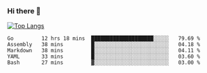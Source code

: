 ### Hi there 👋

<!--
**3Xpl0it3r/3Xpl0it3r** is a ✨ _special_ ✨ repository because its `README.md` (this file) appears on your GitHub profile.

Here are some ideas to get you started:

- 🔭 I’m currently working on ...
- 🌱 I’m currently learning ...
- 👯 I’m looking to collaborate on ...
- 🤔 I’m looking for help with ...
- 💬 Ask me about ...
- 📫 How to reach me: ...
- 😄 Pronouns: ...
- ⚡ Fun fact: ...
-->


[![Top Langs](https://github-readme-stats.vercel.app/api/top-langs/?username=3Xpl0it3r&layout=compact)](https://github.com/3Xpl0it3r/3Xpl0it3r)

<!--START_SECTION:waka-->
```text
Go         12 hrs 18 mins  ████████████████████░░░░░   79.69 % 
Assembly   38 mins         █░░░░░░░░░░░░░░░░░░░░░░░░   04.18 % 
Markdown   38 mins         █░░░░░░░░░░░░░░░░░░░░░░░░   04.11 % 
YAML       33 mins         █░░░░░░░░░░░░░░░░░░░░░░░░   03.60 % 
Bash       27 mins         ▓░░░░░░░░░░░░░░░░░░░░░░░░   03.00 % 
```
<!--END_SECTION:waka-->
